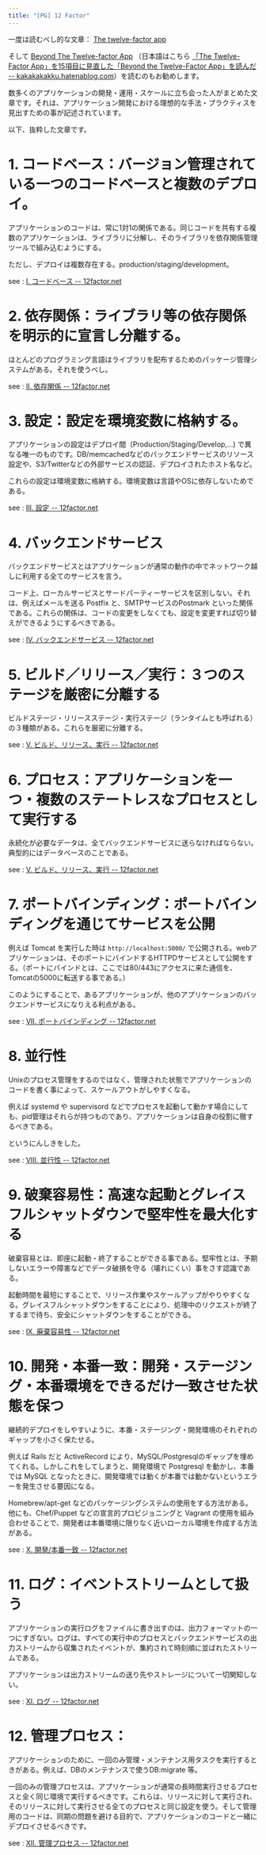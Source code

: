 ```yaml
---
title: "[PG] 12 Factor"
---
```


一度は読むべし的な文章： [The twelve-factor app](https://12factor.net/ja/)

そして [Beyond The Twelve-factor App](https://tanzu.vmware.com/content/blog/beyond-the-twelve-factor-app) （日本語はこちら [「The Twelve-Factor App」を15項目に見直した「Beyond the Twelve-Factor App」を読んだ -- kakakakakku.hatenablog.com](https://kakakakakku.hatenablog.com/entry/2020/03/09/084833)）を読むのもお勧めします。

数多くのアプリケーションの開発・運用・スケールに立ち会った人がまとめた文章です。それは、アプリケーション開発における理想的な手法・プラクティスを見出すための事が記述されています。

以下、抜粋した文章です。

# 1. コードベース：バージョン管理されている一つのコードベースと複数のデプロイ。

アプリケーションのコードは、常に1対1の関係である。同じコードを共有する複数のアプリケーションは、ライブラリに分解し、そのライブラリを依存関係管理ツールで組み込むようにする。

ただし、デプロイは複数存在する。production/staging/development。

see : [I. コードベース -- 12factor.net](https://12factor.net/ja/codebase)


# 2. 依存関係：ライブラリ等の依存関係を明示的に宣言し分離する。

ほとんどのプログラミング言語はライブラリを配布するためのパッケージ管理システムがある。それを使うべし。

see : [II. 依存関係 -- 12factor.net](https://12factor.net/ja/dependencies)

# 3. 設定：設定を環境変数に格納する。

アプリケーションの設定はデプロイ間（Production/Staging/Develop,...) で異なる唯一のものです。DB/memcachedなどのバックエンドサービスのリソース設定や、S3/Twitterなどの外部サービスの認証、デプロイされたホスト名など。

これらの設定は環境変数に格納する。環境変数は言語やOSに依存しないためである。

see : [III. 設定 -- 12factor.net](https://12factor.net/ja/config)

# 4. バックエンドサービス

バックエンドサービスとはアプリケーションが通常の動作の中でネットワーク越しに利用する全てのサービスを言う。

コード上、ローカルサービスとサードパーティーサービスを区別しない。それは、例えばメールを送る Postfix と、SMTPサービスのPostmark といった関係である。これらの関係は、コードの変更をしなくても、設定を変更すれば切り替えができるようにするべきである。

see : [IV. バックエンドサービス -- 12factor.net](https://12factor.net/ja/backing-services)


# 5. ビルド／リリース／実行：３つのステージを厳密に分離する

ビルドステージ・リリースステージ・実行ステージ（ランタイムとも呼ばれる）の３種類がある。これらを厳密に分離する。

see : [V. ビルド、リリース、実行 -- 12factor.net](https://12factor.net/ja/build-release-run)

# 6. プロセス：アプリケーションを一つ・複数のステートレスなプロセスとして実行する

永続化が必要なデータは、全てバックエンドサービスに送らなければならない。典型的にはデータベースのことである。

see : [V. ビルド、リリース、実行 -- 12factor.net](https://12factor.net/ja/processes)

# 7. ポートバインディング：ポートバインディングを通じてサービスを公開

例えば Tomcat を実行した時は `http://localhost:5000/` で公開される。webアプリケーションは、そのポートにバインドするHTTPDサービスとして公開をする。（ポートにバインドとは、ここでは80/443にアクセスに来た通信を、Tomcatの5000に転送する事である。）

このようにすることで、あるアプリケーションが、他のアプリケーションのバックエンドサービスになりえる利点がある。

see : [VII. ポートバインディング -- 12factor.net](https://12factor.net/ja/port-binding)

# 8. 並行性

Unixのプロセス管理をするのではなく、管理された状態でアプリケーションのコードを書く事によって、スケールアウトがしやすくなる。

例えば systemd や supervisord などでプロセスを起動して動かす場合にしても、pid管理はそれらが持つものであり、アプリケーションは自身の役割に徹するべきである。

というにんしきをした。

see : [VIII. 並行性 -- 12factor.net](https://12factor.net/ja/concurrency)

# 9. 破棄容易性：高速な起動とグレイスフルシャットダウンで堅牢性を最大化する

破棄容易とは、即座に起動・終了することができる事である。堅牢性とは、予期しないエラーや障害などでデータ破損を守る（壊れにくい）事をさす認識である。

起動時間を最短にすることで、リリース作業やスケールアップがやりやすくなる。グレイスフルシャットダウンをすることにより、処理中のリクエストが終了するまで待ち、安全にシャットダウンをすることができる。

see : [IX. 廃棄容易性 -- 12factor.net](https://12factor.net/ja/disposability)

# 10. 開発・本番一致：開発・ステージング・本番環境をできるだけ一致させた状態を保つ

継続的デプロイをしやすいように、本番・ステージング・開発環境のそれぞれのギャップを小さく保たせる。

例えば Rails だと ActiveRecord により、MySQL/Postgresqlのギャップを埋めてくれる。しかしこれをしてしまうと、開発環境で Postgresql を動かし、本番では MySQL となったときに、開発環境では動くが本番では動かないというエラーを発生させる要因になる。

Homebrew/apt-get などのパッケージングシステムの使用をする方法がある。他にも、Chef/Puppet などの宣言的プロビジョニングと Vagrant の使用を組み合わせることで、開発者は本番環境に限りなく近いローカル環境を作成する方法がある。

see : [X. 開発/本番一致 -- 12factor.net](https://12factor.net/ja/dev-prod-parity)

# 11. ログ：イベントストリームとして扱う

アプリケーションの実行ログをファイルに書き出すのは、出力フォーマットの一つにすぎない。ログは、すべての実行中のプロセスとバックエンドサービスの出力ストリームから収集されたイベントが、集約されて時刻順に並ばれたストリームである。

アプリケーションは出力ストリームの送り先やストレージについて一切関知しない。

see : [XI. ログ -- 12factor.net](https://12factor.net/ja/logs)

# 12. 管理プロセス：

アプリケーションのために、一回のみ管理・メンテナンス用タスクを実行するときがある。例えば、DBのメンテナンスで使うDB:migrate 等。

一回のみの管理プロセスは、アプリケーションが通常の長時間実行させるプロセスと全く同じ環境で実行するべきです。これらは、リリースに対して実行され、そのリリースに対して実行させる全てのプロセスと同じ設定を使う。そして管理用のコードは、同期の問題を避ける目的で、アプリケーションのコードと一緒にデプロイさせるべきです。

see : [XII. 管理プロセス -- 12factor.net](https://12factor.net/ja/admin-processes)
